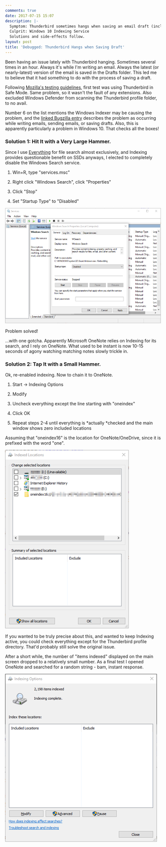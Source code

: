 ```yaml
---
comments: true
date: 2017-07-15 15:07
description: |-
  Symptom: Thunderbird sometimes hangs when saving an email draft (including auto-save) or sending an email.
  Culprit: Windows 10 Indexing Service
  Solutions and side-effects follow.
layout: post
title: 'Debugged: Thunderbird Hangs when Saving Draft'
---
```



Been having an issue lately with Thunderbird hanging. Sometimes several times in an hour.  Always it's while I'm writing an email.  Always the latest (or nearly-latest) version of the email is saved in the Drafts folder.  This led me to believe that it had something to do with the process of saving a draft.

Following [Mozilla's testing guidelines](https://wiki.mozilla.org/Thunderbird:Testing:Memory_Usage_Problems), first test was using Thunderbird in Safe Mode.  Same problem, so it wasn't the fault of any extensions.  Also excluded Windows Defender from scanning the Thunderbird profile folder, to no avail.

Number 6 on the list mentions the Windows Indexer may be causing the problem, and the [linked Bugzilla entry](https://bugzilla.mozilla.org/show_bug.cgi?id=1262517) describes the problem as occurring while writing emails, sending emails, or saving drafts.  Also, this is apparently particularly a problem in Windows 10.  That checks all the boxes!

### Solution 1: Hit It with a Very Large Hammer.

Since I use [Everything](https://www.voidtools.com/) for file search almost exclusively, and Indexing provides questionable benefit on SSDs anyways, I elected to completely disable the Windows Search service.

1. Win+R, type "services.msc"

1. Right click "Windows Search", click "Properties"

1. Click "Stop"

1. Set "Startup Type" to "Disabled"

<img src="/uploads/2017/07/15/Thunderbird_Services1.png" alt="" class=" forestry--none" style="float: none;">

Problem solved!

...with one gotcha.  Apparently Microsoft OneNote relies on Indexing for its search, and I rely on OneNote. What used to be instant is now 10-15 seconds of agony watching matching notes slowly trickle in.

### Solution 2: Tap It with a Small Hammer.

Ok, re-enabled indexing. Now to chain it to OneNote.

1. Start -> Indexing Options

1. Modify

1. Uncheck everything except the line starting with "oneindex"

1. Click OK

1. Repeat steps 2-4 until everything is *actually *checked and the main window shows zero included locations

Assuming that "oneindex16" is the location for OneNote/OneDrive, since it is prefixed with the word "one".

![](/uploads/2017/07/15/Thunderbird_Services2.png)

If you wanted to be truly precise about this, and wanted to keep Indexing active, you could check everything except for the Thunderbird profile directory. That'd probably still solve the original issue.

After a short while, the number of "items indexed" displayed on the main screen dropped to a relatively small number.  As a final test I opened OneNote and searched for a random string - bam, instant response.

![](/uploads/2017/07/15/Thunderbird_Services3.png)

